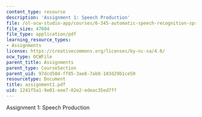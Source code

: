 ```yaml
---
content_type: resource
description: 'Assignment 1: Speech Production'
file: /ol-ocw-studio-app/courses/6-345-automatic-speech-recognition-spring-2003/1241f5a19e01eee702e2edeac35ed7ff_assignment1.pdf
file_size: 47604
file_type: application/pdf
learning_resource_types:
- Assignments
license: https://creativecommons.org/licenses/by-nc-sa/4.0/
ocw_type: OCWFile
parent_title: Assignments
parent_type: CourseSection
parent_uid: 97dcd504-ff85-3ae8-7ab8-103d29b1ce50
resourcetype: Document
title: assignment1.pdf
uid: 1241f5a1-9e01-eee7-02e2-edeac35ed7ff
---
```

Assignment 1: Speech Production